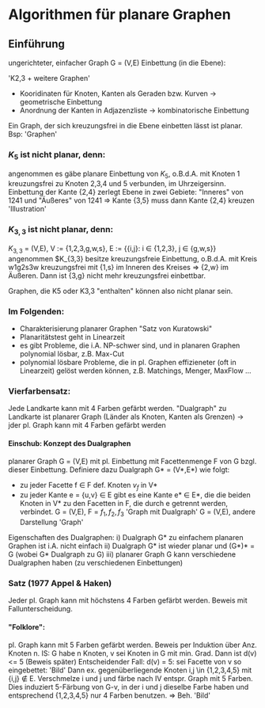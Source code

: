 # Algorithmen für planare Graphen

## Einführung

ungerichteter, einfacher Graph G = (V,E)
Einbettung (in die Ebene):

'K2,3 + weitere Graphen'

- Kooridinaten für Knoten, Kanten als Geraden bzw. Kurven -> geometrische Einbettung
- Anordnung der Kanten in Adjazenzliste -> kombinatorische Einbettung

Ein Graph, der sich kreuzungsfrei  in die Ebene einbetten lässt ist planar.
Bsp: 'Graphen'

### $K_5$ ist nicht planar, denn:
angenommen es gäbe planare Einbettung von $K_5$, o.B.d.A. mit Knoten 1 kreuzungsfrei zu Knoten 2,3,4 und 5 verbunden, im Uhrzeigersinn. Einbettung der Kante {2,4} zerlegt Ebene in zwei Gebiete:
"Inneres" von 1241 und "Äußeres" von 1241
⇒ Kante {3,5} muss dann Kante {2,4} kreuzen
'Illustration'

### $K_{3,3}$ ist nicht planar, denn:
$K_{3,3}$ = (V,E), V := {1,2,3,g,w,s}, E := {{i,j}: i $\in$ {1,2,3}, j $\in$ {g,w,s}}
angenommen $K_{3,3} besitze kreuzungsfreie Einbettung, o.B.d.A. mit Kreis w1g2s3w kreuzungsfrei mit {1,s} im Inneren des Kreises
⇒ {2,w} im Äußeren.
Dann ist {3,g} nicht mehr kreuzungsfrei einbettbar.

Graphen, die K5 oder K3,3 "enthalten" können also nicht planar sein.

### Im Folgenden:
- Charakterisierung planarer Graphen "Satz von Kuratowski"
- Planaritätstest geht in Linearzeit
- es gibt Probleme, die i.A. NP-schwer sind, und in planaren Graphen polynomial lösbar, z.B. Max-Cut
- polynomial lösbare Probleme, die in pl. Graphen effizieneter (oft in Linearzeit) gelöst werden können, z.B. Matchings, Menger, MaxFlow ...

### Vierfarbensatz:
Jede Landkarte kann mit 4 Farben gefärbt werden. "Dualgraph" zu Landkarte ist planarer Graph (Länder als Knoten, Kanten als Grenzen) -> jder pl. Graph kann mit 4 Farben gefärbt werden


#### Einschub: Konzept des Dualgraphen
planarer Graph G = (V,E) mit pl. Einbettung mit Facettenmenge F von G bzgl. dieser Einbettung.
Definiere dazu Dualgraph G* = (V*,E*) wie folgt:
- zu jeder Facette f $\in$ F def. Knoten $v_f$ in V*
- zu jeder Kante e = {u,v} $\in$ E gibt es eine Kante e* $\in$ E*, die die beiden Knoten in V* zu den Facetten in F, die durch e getrennt werden, verbindet. 
G = (V,E), F = ${f_1,f_2,f_3}$ 'Graph mit Dualgraph'
G = (V,E), andere Darstellung 'Graph'

Eigenschaften des Dualgraphen:
i) Dualgraph G* zu einfachem planaren Graphen ist i.A. nicht einfach
ii) Dualgraph G* ist wieder planar und (G*)* = G (wobei G* Dualgraph zu G)
iii) planarer Graph G kann verschiedene Dualgraphen haben (zu verschiedenen Einbettungen)


### Satz (1977 Appel & Haken)
Jeder pl. Graph kann mit höchstens 4 Farben gefärbt werden.
Beweis mit Fallunterscheidung.

#### "Folklore": 
pl. Graph kann mit 5 Farben gefärbt werden.
Beweis per Induktion über Anz. Knoten n.
IS: G habe n Knoten, v sei Knoten in G mit min. Grad.
Dann ist d(v) <= 5 (Beweis später)
Entscheidender Fall: d(v) = 5:
sei Facette von v so eingebettet:
'Bild'
Dann ex. gegenüberliegende Knoten i,j \in {1,2,3,4,5} mit {i,j} $\notin$ E.
Verschmelze i und j und färbe nach IV entspr. Graph mit 5 Farben. Dies induziert 5-Färbung von G-v, in der i und j dieselbe Farbe haben und entsprechend {1,2,3,4,5} nur 4 Farben benutzen. ⇒ Beh.
'Bild'
